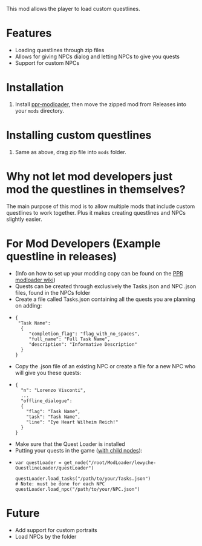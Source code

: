 This mod allows the player to load custom questlines.

# Features
- Loading questlines through zip files
- Allows for giving NPCs dialog and letting NPCs to give you quests
- Support for custom NPCs

# Installation
1. Install [ppr-modloader](https://github.com/CruS-Modding-Infrastructure/ppr-modloader), then move the zipped mod from Releases into your `mods` directory.

# Installing custom questlines
1. Same as above, drag zip file into `mods` folder.

# Why not let mod developers just mod the questlines in themselves?
The main purpose of this mod is to allow multiple mods that include custom questlines to work together. Plus it makes creating questlines and NPCs slightly easier.

# For Mod Developers (Example questline in releases)
- (Info on how to set up your modding copy can be found on the [PPR modloader wiki](https://github.com/CruS-Modding-Infrastructure/ppr-modloader))
-  Quests can be created through exclusively the Tasks.json and NPC .json files, found in the NPCs folder
-  Create a file called Tasks.json containing all the quests you are planning on adding:
-  ```
   {
    "Task Name":
     {
        "completion_flag": "flag_with_no_spaces",
        "full_name": "Full Task Name",
        "description": "Informative Description"
     }
   }
   ```
- Copy the .json file of an existing NPC or create a file for a new NPC who will give you these quests:
- ```
  {
    "n": "Lorenzo Visconti",
    ...
    "offline_dialogue":
    {
      "flag": "Task Name",
      "task": "Task Name",
      "line": "Eye Heart Wilheim Reich!"
    }
  }
  ```
- Make sure that the Quest Loader is installed
- Putting your quests in the game ([with child nodes](https://wiki.godotmodding.com/guides/modding/global_classes_and_child_nodes/)):
- ```
  var questLoader = get_node("/root/ModLoader/lewyche-QuestlineLoader/questLoader")
  
  questLoader.load_tasks("/path/to/your/Tasks.json")
  # Note: must be done for each NPC
  questLoader.load_npc("/path/to/your/NPC.json")
  ```

# Future
- Add support for custom portraits
- Load NPCs by the folder
